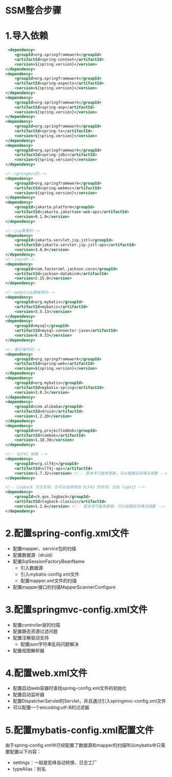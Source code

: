 # 							SSM整合步骤

# 1.导入依赖

```xml
 <dependency>
    <groupId>org.springframework</groupId>
    <artifactId>spring-context</artifactId>
    <version>${spring.version}</version>
</dependency>
<dependency>
    <groupId>org.springframework</groupId>
    <artifactId>spring-aspects</artifactId>
    <version>${spring.version}</version>
</dependency>
<dependency>
    <groupId>org.springframework</groupId>
    <artifactId>spring-aop</artifactId>
    <version>${spring.version}</version>
</dependency>
<dependency>
    <groupId>org.springframework</groupId>
    <artifactId>spring-tx</artifactId>
    <version>${spring.version}</version>
</dependency>
<dependency>
    <groupId>org.springframework</groupId>
    <artifactId>spring-jdbc</artifactId>
    <version>${spring.version}</version>
</dependency>

<!--springmvc的-->
<dependency>
    <groupId>org.springframework</groupId>
    <artifactId>spring-webmvc</artifactId>
    <version>${spring.version}</version>
</dependency>
<dependency>
    <groupId>jakarta.platform</groupId>
    <artifactId>jakarta.jakartaee-web-api</artifactId>
    <version>9.1.0</version>
</dependency>

<!--jsp需要的-->
<dependency>
    <groupId>jakarta.servlet.jsp.jstl</groupId>
    <artifactId>jakarta.servlet.jsp.jstl-api</artifactId>
    <version>3.0.0</version>
</dependency>
<!--json的-->
<dependency>
    <groupId>com.fasterxml.jackson.core</groupId>
    <artifactId>jackson-databind</artifactId>
    <version>2.15.0</version>
</dependency>

<!--mybatis&数据库的-->
<dependency>
    <groupId>org.mybatis</groupId>
    <artifactId>mybatis</artifactId>
    <version>3.5.13</version>
</dependency>
<dependency>
    <groupId>mysql</groupId>
    <artifactId>mysql-connector-java</artifactId>
    <version>8.0.33</version>
</dependency>

<!--整合操作的-->
<dependency>
    <groupId>org.springframework</groupId>
    <artifactId>spring-web</artifactId>
    <version>${spring.version}</version>
</dependency>
<dependency>
    <groupId>org.mybatis</groupId>
    <artifactId>mybatis-spring</artifactId>
    <version>3.0.2</version>
</dependency>
<dependency>
    <groupId>com.alibaba</groupId>
    <artifactId>druid</artifactId>
    <version>1.2.20</version>
</dependency>
<dependency>
    <groupId>org.projectlombok</groupId>
    <artifactId>lombok</artifactId>
    <version>1.18.30</version>
</dependency>

<!-- SLF4J 依赖 -->
<dependency>
    <groupId>org.slf4j</groupId>
    <artifactId>slf4j-api</artifactId>
    <version>1.7.32</version> <!-- 版本号可能有更新，可以根据实际情况调整 -->
</dependency>

<!-- Logback 日志实现，也可以选择其他 SLF4J 的实现，比如 log4j2 -->
<dependency>
    <groupId>ch.qos.logback</groupId>
    <artifactId>logback-classic</artifactId>
    <version>1.2.6</version> <!-- 版本号可能有更新，可以根据实际情况调整 -->
</dependency>
```



# 2.配置spring-config.xml文件

- 配置mapper、service包的扫描
- 配置数据源（druid）
- 配置SqlSessionFactoryBeanName
    - 引入数据源
    - 引入mybatis-config.xml文件
    - 配置mapper.xml文件的扫描
- 配置mapper接口的扫描MapperScannerConfigure

# 3.配置springmvc-config.xml文件

- 配置controller层的扫描
- 配置静态资源过滤问题
- 配置注解驱动支持
    - 配置json字符串乱码问题解决
- 配置视图解析器

# 4.配置web.xml文件

- 配置启动web容器时查找spring-config.xml文件的初始化<context-init></context-init>
- 配置启动监听器
- 配置DispatcherServlet的Servlet，并且通过<init-param>引入springmvc-config.xml文件
- 可以配置一个encoding:utf-8的过滤器

# 5.配置mybatis-config.xml配置文件

由于spring-config.xml中已经配置了数据源和mapper的扫描所以mybatis中只需要配置以下内容：

- settings：一般是驼峰自动转换、日志工厂
- typeAlias：别名